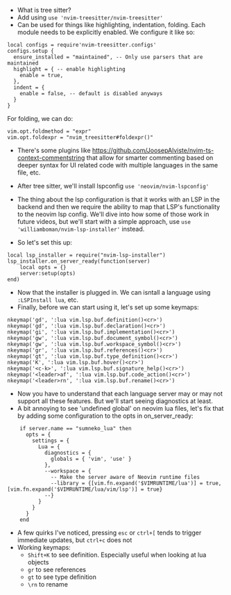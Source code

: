 * What is tree sitter?
* Add using `use 'nvim-treesitter/nvim-treesitter'`
* Can be used for things like highlighting, indentation, folding. Each module needs to be explicitly enabled. We configure it like so:
```
local configs = require'nvim-treesitter.configs'
configs.setup {
  ensure_installed = "maintained", -- Only use parsers that are maintained
  highlight = { -- enable highlighting
    enable = true, 
  },
  indent = {
    enable = false, -- default is disabled anyways
  }
}
```
For folding, we can do:
```
vim.opt.foldmethod = "expr"
vim.opt.foldexpr = "nvim_treesitter#foldexpr()"
```
* There's some plugins like https://github.com/JoosepAlviste/nvim-ts-context-commentstring that allow for smarter commenting based on deeper syntax for UI related code with multiple languages in the same file, etc.

* After tree sitter, we'll install lspconfig `use 'neovim/nvim-lspconfig'`
* The thing about the lsp configuration is that it works with an LSP in the backend and then we require the ability to map that LSP's functionality to the neovim lsp config. We'll dive into how some of those work in future videos, but we'll start with a simple approach, use `use 'williamboman/nvim-lsp-installer'` instead.
* So let's set this up:
```
local lsp_installer = require("nvim-lsp-installer")
lsp_installer.on_server_ready(function(server)
    local opts = {}
    server:setup(opts)
end)
```
* Now that the installer is plugged in. We can isntall a language using `:LSPInstall lua`, etc.
* Finally, before we can start using it, let's set up some keymaps:
```
nkeymap('gd', ':lua vim.lsp.buf.definition()<cr>')
nkeymap('gd', ':lua vim.lsp.buf.declaration()<cr>')
nkeymap('gi', ':lua vim.lsp.buf.implementation()<cr>')
nkeymap('gw', ':lua vim.lsp.buf.document_symbol()<cr>')
nkeymap('gw', ':lua vim.lsp.buf.workspace_symbol()<cr>')
nkeymap('gr', ':lua vim.lsp.buf.references()<cr>')
nkeymap('gt', ':lua vim.lsp.buf.type_definition()<cr>')
nkeymap('K', ':lua vim.lsp.buf.hover()<cr>')
nkeymap('<c-k>', ':lua vim.lsp.buf.signature_help()<cr>')
nkeymap('<leader>af', ':lua vim.lsp.buf.code_action()<cr>')
nkeymap('<leader>rn', ':lua vim.lsp.buf.rename()<cr>')
```
* Now you have to understand that each language server may or may not support all these features. But we'll start seeing diagnostics at least.
* A bit annoying to see 'undefined global' on neovim lua files, let's fix that by adding some configuration to the opts in on_server_ready:
```
    if server.name == "sumneko_lua" then
      opts = {
        settings = {
          Lua = {
            diagnostics = {
              globals = { 'vim', 'use' }
            },
            --workspace = {
              -- Make the server aware of Neovim runtime files
              --library = {[vim.fn.expand('$VIMRUNTIME/lua')] = true, [vim.fn.expand('$VIMRUNTIME/lua/vim/lsp')] = true}
            --}
          }
        }
      }
    end
```
* A few quirks I've noticed, pressing `esc` or `ctrl+[` tends to trigger immediate updates, but `ctrl+c` does not
* Working keymaps:
  * `Shift+K` to see definition. Especially useful when looking at lua objects
  * `gr` to see references
  * `gt` to see type definition
  * `\rn` to rename


